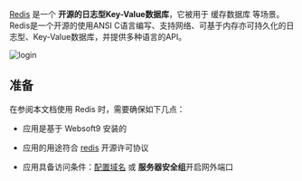 [Redis](https://redis.io/) 是一个 **开源的日志型Key-Value数据库**，它被用于 缓存数据库  等场景。Redis是一个开源的使用ANSI C语言编写、支持网络、可基于内存亦可持久化的日志型、Key-Value数据库，并提供多种语言的API。


![login](https://libs.websoft9.com/Websoft9/DocsPicture/zh/redis/redisinsight-login-websoft9.png)


## 准备

在参阅本文档使用 Redis 时，需要确保如下几点：

- 应用是基于 Websoft9 安装的

- 应用的用途符合 [redis](https://redis.io/legal/licenses/) 开源许可协议

- 应用具备访问条件：[配置域名](./domain-set) 或 **服务器安全组**开启网外端口